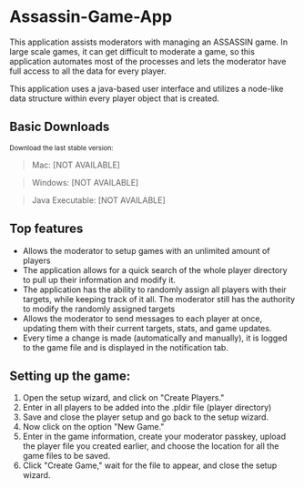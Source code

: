 # Assassin-Game-App
This application assists moderators with managing an ASSASSIN game. In large scale games, it can get difficult 
to moderate a game, so this application automates most of the processes and lets the moderator have full access 
to all the data for every player.

This application uses a java-based user interface and utilizes a node-like data structure within every player object 
that is created.

## Basic Downloads
<sub>Download the last stable version:</html>
> Mac: [NOT AVAILABLE]

> Windows: [NOT AVAILABLE]

> Java Executable: [NOT AVAILABLE]

## Top features
- Allows the moderator to setup games with an unlimited amount of players
- The application allows for a quick search of the whole player directory to pull up their information and modify it.
- The application has the ability to randomly assign all players with their targets, while keeping track of it all. The moderator 
still has the authority to modify the randomly assigned targets
- Allows the moderator to send messages to each player at once, updating them with their current targets, stats, and game updates.
- Every time a change is made (automatically and manually), it is logged to the game file and is displayed in the notification tab.

## Setting up the game:
1. Open the setup wizard, and click on "Create Players."
2. Enter in all players to be added into the .pldir file (player directory)
3. Save and close the player setup and go back to the setup wizard.
4. Now click on the option "New Game."
5. Enter in the game information, create your moderator passkey, upload the player file you created earlier, and choose the location 
for all the game files to be saved.
6. Click "Create Game," wait for the file to appear, and close the setup wizard.
